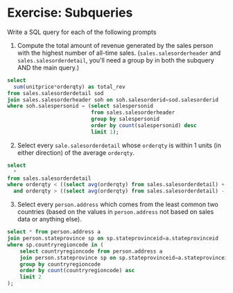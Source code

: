 # Exercise: Subqueries

Write a SQL query for each of the following prompts

1. Compute the total amount of revenue generated by the sales person with the highest number of all-time sales. (`sales.salesorderheader` and `sales.salesorderdetail`, you'll need a group by in both the subquery AND the main query.)

```sql
select 
  sum(unitprice*orderqty) as total_rev
from sales.salesorderdetail sod
join sales.salesorderheader soh on soh.salesorderid=sod.salesorderid
where soh.salespersonid = (select salespersonid 
						   from sales.salesorderheader 
						   group by salespersonid 
						   order by count(salespersonid) desc 
						   limit 1);
```

2. Select every `sale.salesorderdetail` whose `orderqty` is within 1 units (in either direction) of the average `orderqty`.

```sql
select 
  * 
from sales.salesorderdetail
where orderqty < ((select avg(orderqty) from sales.salesorderdetail) + 1) 
  and orderqty > ((select avg(orderqty) from sales.salesorderdetail) - 1);
```

3. Select every `person.address` which comes from the least common two countries (based on the values in `person.address` not based on sales data or anything else).

```sql
select * from person.address a
join person.stateprovince sp on sp.stateprovinceid=a.stateprovinceid
where sp.countryregioncode in (
	select countryregioncode from person.address a
	join person.stateprovince sp on sp.stateprovinceid=a.stateprovinceid
	group by countryregioncode
	order by count(countryregioncode) asc
	limit 2
);
```